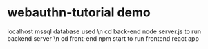 # webauthn-tutorial demo
localhost mssql database used \n
cd back-end node server.js to run backend server \n
cd front-end npm start to run frontend react app
